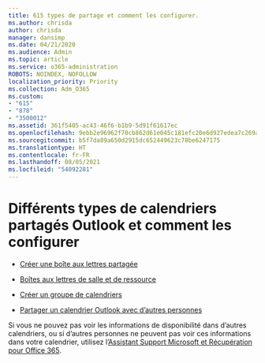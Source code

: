 ```yaml
---
title: 615 types de partage et comment les configurer.
ms.author: chrisda
author: chrisda
manager: dansimp
ms.date: 04/21/2020
ms.audience: Admin
ms.topic: article
ms.service: o365-administration
ROBOTS: NOINDEX, NOFOLLOW
localization_priority: Priority
ms.collection: Adm_O365
ms.custom:
- "615"
- "878"
- "3500012"
ms.assetid: 361f5405-ac43-46f6-b1b9-5d91f61617ec
ms.openlocfilehash: 9ebb2e96962f70cb862d61e045c181efc20e6d927edea7c269a93ffa6a15ebbc
ms.sourcegitcommit: b5f7da89a650d2915dc652449623c78be6247175
ms.translationtype: HT
ms.contentlocale: fr-FR
ms.lasthandoff: 08/05/2021
ms.locfileid: "54092281"
---
```

# <a name="different-types-of-shared-outlook-calendars-and-how-to-set-them-up"></a>Différents types de calendriers partagés Outlook et comment les configurer

- [Créer une boîte aux lettres partagée](https://docs.microsoft.com/microsoft-365/admin/email/create-a-shared-mailbox)

- [Boîtes aux lettres de salle et de ressource](https://docs.microsoft.com/microsoft-365/admin/manage/room-and-equipment-mailboxes)

- [Créer un groupe de calendriers](https://support.office.com/article/8385667b-d758-4489-a53f-f542dd01e6ff)

- [Partager un calendrier Outlook avec d’autres personnes](https://support.office.com/article/353ed2c1-3ec5-449d-8c73-6931a0adab88)

Si vous ne pouvez pas voir les informations de disponibilité dans d’autres calendriers, ou si d’autres personnes ne peuvent pas voir ces informations dans votre calendrier, utilisez l’[Assistant Support Microsoft et Récupération pour Office 365](https://diagnostics.office.com/).
